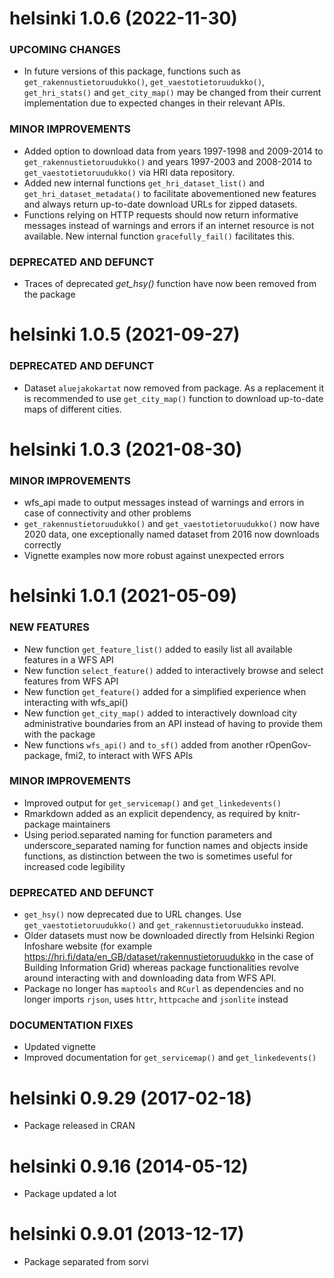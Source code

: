 helsinki 1.0.6 (2022-11-30)
=========================

### UPCOMING CHANGES

 * In future versions of this package, functions such as `get_rakennustietoruudukko()`, `get_vaestotietoruudukko()`, `get_hri_stats()` and `get_city_map()` may be changed from their current implementation due to expected changes in their relevant APIs.

### MINOR IMPROVEMENTS

 * Added option to download data from years 1997-1998 and 2009-2014 to `get_rakennustietoruudukko()` and years 1997-2003 and 2008-2014 to `get_vaestotietoruudukko()` via HRI data repository.
 * Added new internal functions `get_hri_dataset_list()` and `get_hri_dataset_metadata()` to facilitate abovementioned new features and always return up-to-date download URLs for zipped datasets.
 * Functions relying on HTTP requests should now return informative messages instead of warnings and errors if an internet resource is not available. New internal function `gracefully_fail()` facilitates this.
 
### DEPRECATED AND DEFUNCT

 * Traces of deprecated *get_hsy()* function have now been removed from the package

helsinki 1.0.5 (2021-09-27)
=========================

### DEPRECATED AND DEFUNCT

 * Dataset `aluejakokartat` now removed from package. As a replacement it is recommended to use `get_city_map()` function to download up-to-date maps of different cities.

helsinki 1.0.3 (2021-08-30)
=========================

### MINOR IMPROVEMENTS

 * wfs_api made to output messages instead of warnings and errors in case of connectivity and other problems
 * `get_rakennustietoruudukko()` and `get_vaestotietoruudukko()` now have 2020 data, one exceptionally named dataset from 2016 now downloads correctly
 * Vignette examples now more robust against unexpected errors

helsinki 1.0.1 (2021-05-09)
=========================
  
### NEW FEATURES
  
 * New function `get_feature_list()` added to easily list all available features in a WFS API
 * New function `select_feature()` added to interactively browse and select features from WFS API 
 * New function `get_feature()` added for a simplified experience when interacting with wfs_api()
 * New function `get_city_map()` added to interactively download city administrative boundaries from an API instead of having to provide them with the package
 * New functions `wfs_api()` and `to_sf()` added from another rOpenGov-package, fmi2, to interact with WFS APIs
    
### MINOR IMPROVEMENTS
    
 * Improved output for `get_servicemap()` and `get_linkedevents()`
 * Rmarkdown added as an explicit dependency, as required by knitr-package maintainers
 * Using period.separated naming for function parameters and underscore_separated naming for function names and objects inside functions, as distinction between the two is sometimes useful for increased code legibility
        
### DEPRECATED AND DEFUNCT
        
 * `get_hsy()` now deprecated due to URL changes. Use `get_vaestotietoruudukko()` and `get_rakennustietoruudukko` instead.
 * Older datasets must now be downloaded directly from Helsinki Region Infoshare website (for example https://hri.fi/data/en_GB/dataset/rakennustietoruudukko in the case of Building Information Grid) whereas package functionalities revolve around interacting with and downloading data from WFS API.
 * Package no longer has `maptools` and `RCurl` as dependencies and no longer imports `rjson`, uses `httr`, `httpcache` and `jsonlite` instead
        
### DOCUMENTATION FIXES
        
 * Updated vignette
 * Improved documentation for `get_servicemap()` and `get_linkedevents()`
        
        
helsinki 0.9.29 (2017-02-18)
=========================

 * Package released in CRAN
        
        
helsinki 0.9.16 (2014-05-12)
=========================
          
 * Package updated a lot


helsinki 0.9.01 (2013-12-17)
=========================
  
 * Package separated from sorvi

